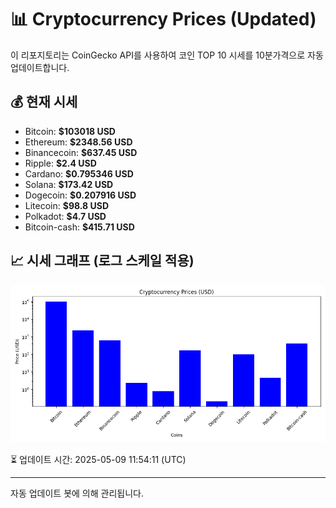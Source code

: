 
# 📊 Cryptocurrency Prices (Updated)

이 리포지토리는 CoinGecko API를 사용하여 코인 TOP 10 시세를 10분가격으로 자동 업데이트합니다.

## 💰 현재 시세
- Bitcoin: **$103018 USD**
- Ethereum: **$2348.56 USD**
- Binancecoin: **$637.45 USD**
- Ripple: **$2.4 USD**
- Cardano: **$0.795346 USD**
- Solana: **$173.42 USD**
- Dogecoin: **$0.207916 USD**
- Litecoin: **$98.8 USD**
- Polkadot: **$4.7 USD**
- Bitcoin-cash: **$415.71 USD**

## 📈 시세 그래프 (로그 스케일 적용)
![Crypto Prices](crypto_prices.png)

⏳ 업데이트 시간: 2025-05-09 11:54:11 (UTC)

---
자동 업데이트 봇에 의해 관리됩니다.
